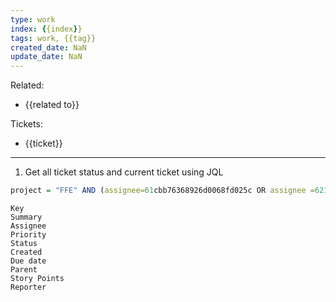 ```yaml
---
type: work
index: {{index}}
tags: work, {{tag}}
created_date: NaN
update_date: NaN
---
```

Related: 
- {{related to}}

Tickets: 
- {{ticket}}

----

1. Get all ticket status and current ticket using JQL 
```q
project = "FFE" AND (assignee=61cbb76368926d0068fd025c OR assignee =6215ad9cba649b006aac8e04 OR assignee=637354fff48fbd9b62d37285 ) AND sprint in openSprints () ORDER BY created DESC
```
```
Key
Summary
Assignee
Priority
Status
Created
Due date
Parent
Story Points
Reporter
```
